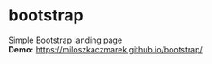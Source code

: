 # bootstrap
Simple Bootstrap landing page <br />
<strong>Demo:</strong> https://miloszkaczmarek.github.io/bootstrap/
